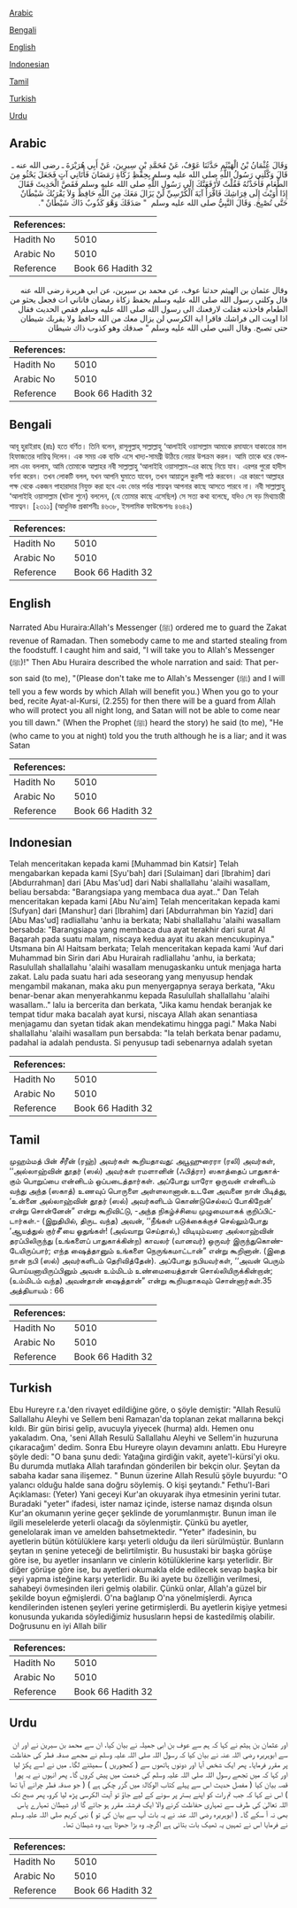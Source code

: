 [Arabic](#arabic)

[Bengali](#bengali)

[English](#english)

[Indonesian](#indonesian)

[Tamil](#tamil)

[Turkish](#turkish)

[Urdu](#urdu)

## Arabic


<div dir="rtl" lang="ar" style={{fontSize:'larger',backgroundColor:'#f8f9fa',padding:20}}>
وَقَالَ عُثْمَانُ بْنُ الْهَيْثَمِ حَدَّثَنَا عَوْفٌ، عَنْ مُحَمَّدِ بْنِ سِيرِينَ، عَنْ أَبِي هُرَيْرَةَ ـ رضى الله عنه ـ قَالَ وَكَّلَنِي رَسُولُ اللَّهِ صلى الله عليه وسلم بِحِفْظِ زَكَاةِ رَمَضَانَ فَأَتَانِي آتٍ فَجَعَلَ يَحْثُو مِنَ الطَّعَامِ فَأَخَذْتُهُ فَقُلْتُ لأَرْفَعَنَّكَ إِلَى رَسُولِ اللَّهِ صلى الله عليه وسلم فَقَصَّ الْحَدِيثَ فَقَالَ إِذَا أَوَيْتَ إِلَى فِرَاشِكَ فَاقْرَأْ آيَةَ الْكُرْسِيِّ لَنْ يَزَالَ مَعَكَ مِنَ اللَّهِ حَافِظٌ وَلاَ يَقْرَبُكَ شَيْطَانٌ حَتَّى تُصْبِحَ‏.‏ وَقَالَ النَّبِيُّ صلى الله عليه وسلم ‏ "‏ صَدَقَكَ وَهْوَ كَذُوبٌ ذَاكَ شَيْطَانٌ ‏"‏‏.‏
</div>
<div style={{backgroundColor:'#f8f9fa',padding:20, marginBottom: 10}}><table> <thead> <tr> <th>References:</th> <th></th> </tr> </thead> <tbody><tr><td>Hadith No</td><td>5010</td></tr><tr><td>Arabic No</td><td>5010</td></tr><tr><td>Reference</td><td>Book 66 Hadith 32</td></tr></tbody></table></div>


<div dir="rtl" lang="ar" style={{fontSize:'larger',backgroundColor:'#f8f9fa',padding:20}}>
وقال عثمان بن الهيثم حدثنا عوف، عن محمد بن سيرين، عن ابي هريرة رضى الله عنه قال وكلني رسول الله صلى الله عليه وسلم بحفظ زكاة رمضان فاتاني ات فجعل يحثو من الطعام فاخذته فقلت لارفعنك الى رسول الله صلى الله عليه وسلم فقص الحديث فقال اذا اويت الى فراشك فاقرا اية الكرسي لن يزال معك من الله حافظ ولا يقربك شيطان حتى تصبح. وقال النبي صلى الله عليه وسلم " صدقك وهو كذوب ذاك شيطان
</div>
<div style={{backgroundColor:'#f8f9fa',padding:20, marginBottom: 10}}><table> <thead> <tr> <th>References:</th> <th></th> </tr> </thead> <tbody><tr><td>Hadith No</td><td>5010</td></tr><tr><td>Arabic No</td><td>5010</td></tr><tr><td>Reference</td><td>Book 66 Hadith 32</td></tr></tbody></table></div>

## Bengali


<div dir="ltr" lang="bn" style={{fontSize:'larger',backgroundColor:'#f8f9fa',padding:20}}>
আবূ হুরাইরাহ (রাঃ) হতে বর্ণিত। তিনি বলেন, রাসূলুল্লাহ্ সাল্লাল্লাহু ‘আলাইহি ওয়াসাল্লাম আমাকে রমাযানে যাকাতের মাল হিফাজতের দায়িত্ব দিলেন। এক সময় এক ব্যক্তি এসে খাদ্য-সামগ্রী উঠিয়ে নেয়ার উপক্রম করল। আমি তাকে ধরে ফেললাম এবং বললাম, আমি তোমাকে আল্লাহর নবী সাল্লাল্লাহু ‘আলাইহি ওয়াসাল্লাম-এর কাছে নিয়ে যাব। এরপর পুরো হাদীস বর্ণনা করেন। তখন লোকটি বলল, যখন আপনি ঘুমাতে যাবেন, তখন আয়াতুল কুরসী পাঠ করবেন। এর কারণে আল্লাহর পক্ষ থেকে একজন পাহারাদার নিযুক্ত করা হবে এবং ভোর পর্যন্ত শায়ত্বন আপনার কাছে আসতে পারবে না। নবী সাল্লাল্লাহু ‘আলাইহি ওয়াসাল্লাম (ঘটনা শুনে) বললেন, (যে তোমার কাছে এসেছিল) সে সত্য কথা বলেছে, যদিও সে বড় মিথ্যাচারী শায়ত্বন। [২৩১১] (আধুনিক প্রকাশনীঃ ৪৬৩৮, ইসলামিক ফাউন্ডেশনঃ ৪৬৪২)
</div>
<div style={{backgroundColor:'#f8f9fa',padding:20, marginBottom: 10}}><table> <thead> <tr> <th>References:</th> <th></th> </tr> </thead> <tbody><tr><td>Hadith No</td><td>5010</td></tr><tr><td>Arabic No</td><td>5010</td></tr><tr><td>Reference</td><td>Book 66 Hadith 32</td></tr></tbody></table></div>

## English


<div dir="ltr" lang="en" style={{fontSize:'larger',backgroundColor:'#f8f9fa',padding:20}}>
Narrated Abu Huraira:Allah's Messenger (ﷺ) ordered me to guard the Zakat revenue of Ramadan. Then somebody came to me and started stealing from the foodstuff. I caught him and said, "I will take you to Allah's Messenger (ﷺ)!" Then Abu Huraira described the whole narration and said: That person said (to me), "(Please don't take me to Allah's Messenger (ﷺ) and I will tell you a few words by which Allah will benefit you.) When you go to your bed, recite Ayat-al-Kursi, (2.255) for then there will be a guard from Allah who will protect you all night long, and Satan will not be able to come near you till dawn." (When the Prophet (ﷺ) heard the story) he said (to me), "He (who came to you at night) told you the truth although he is a liar; and it was Satan
</div>
<div style={{backgroundColor:'#f8f9fa',padding:20, marginBottom: 10}}><table> <thead> <tr> <th>References:</th> <th></th> </tr> </thead> <tbody><tr><td>Hadith No</td><td>5010</td></tr><tr><td>Arabic No</td><td>5010</td></tr><tr><td>Reference</td><td>Book 66 Hadith 32</td></tr></tbody></table></div>

## Indonesian


<div dir="ltr" lang="id" style={{fontSize:'larger',backgroundColor:'#f8f9fa',padding:20}}>
Telah menceritakan kepada kami [Muhammad bin Katsir] Telah mengabarkan kepada kami [Syu'bah] dari [Sulaiman] dari [Ibrahim] dari [Abdurrahman] dari [Abu Mas'ud] dari Nabi shallallahu 'alaihi wasallam, beliau bersabda: "Barangsiapa yang membaca dua ayat.." Dan Telah menceritakan kepada kami [Abu Nu'aim] Telah menceritakan kepada kami [Sufyan] dari [Manshur] dari [Ibrahim] dari [Abdurrahman bin Yazid] dari [Abu Mas'ud] radliallahu 'anhu ia berkata; Nabi shallallahu 'alaihi wasallam bersabda: "Barangsiapa yang membaca dua ayat terakhir dari surat Al Baqarah pada suatu malam, niscaya kedua ayat itu akan mencukupinya." Utsmana bin Al Haitsam berkata; Telah menceritakan kepada kami 'Auf dari Muhammad bin Sirin dari Abu Hurairah radliallahu 'anhu, ia berkata; Rasulullah shallallahu 'alaihi wasallam menugaskanku untuk menjaga harta zakat. Lalu pada suatu hari ada seseorang yang menyusup hendak mengambil makanan, maka aku pun menyergapnya seraya berkata, "Aku benar-benar akan menyerahkanmu kepada Rasulullah shallallahu 'alaihi wasallam.." lalu ia bercerita dan berkata, "Jika kamu hendak beranjak ke tempat tidur maka bacalah ayat kursi, niscaya Allah akan senantiasa menjagamu dan syetan tidak akan mendekatimu hingga pagi." Maka Nabi shallallahu 'alaihi wasallam pun bersabda: "Ia telah berkata benar padamu, padahal ia adalah pendusta. Si penyusup tadi sebenarnya adalah syetan
</div>
<div style={{backgroundColor:'#f8f9fa',padding:20, marginBottom: 10}}><table> <thead> <tr> <th>References:</th> <th></th> </tr> </thead> <tbody><tr><td>Hadith No</td><td>5010</td></tr><tr><td>Arabic No</td><td>5010</td></tr><tr><td>Reference</td><td>Book 66 Hadith 32</td></tr></tbody></table></div>

## Tamil


<div dir="ltr" lang="ta" style={{fontSize:'larger',backgroundColor:'#f8f9fa',padding:20}}>
முஹம்மத் பின் சீரீன் (ரஹ்) அவர்கள் கூறியதாவது: அபூஹுரைரா (ரலி) அவர்கள், ‘‘அல்லாஹ்வின் தூதர் (ஸல்) அவர்கள் ரமளானின் (ஃபித்ரா) ஸகாத்தைப் பாதுகாக்கும் பொறுப்பை என்னிடம் ஒப்படைத்தார்கள். அப்போது யாரோ ஒருவன் என்னிடம் வந்து அந்த (ஸகாத்) உணவுப் பொருளை அள்ளலானான்.உடனே அவனை நான் பிடித்து, ‘உன்னை அல்லாஹ்வின் தூதர் (ஸல்) அவர்களிடம் கொண்டுசெல்லப் போகிறேன்’ என்று சொன்னேன்” என்று கூறிவிட்டு, -அந்த நிகழ்ச்சியை முழுமையாகக் குறிப்பிட்டார்கள்.- (இறுதியில், திருட வந்த) அவன், ‘‘நீங்கள் படுக்கைக்குச் செல்லும்போது ‘ஆயத்துல் குர்சீ’யை ஓதுங்கள்! (அவ்வாறு செய்தால்,) விடியும்வரை அல்லாஹ்வின் தரப்பிலிருந்து (உங்களைப் பாதுகாக்கின்ற) காவலர் (வானவர்) ஒருவர் இருந்துகொண்டேயிருப்பார்; எந்த ஷைத்தானும் உங்களை நெருங்கமாட்டான்” என்று கூறினான். (இதை நான் நபி (ஸல்) அவர்களிடம் தெரிவித்தேன்). அப்போது நபியவர்கள், ‘‘அவன் பெரும் பொய்யனாயிருப்பினும் அவன் உம்மிடம் உண்மையைத்தான் சொல்லியிருக்கின்றான்; (உம்மிடம் வந்த) அவன்தான் ஷைத்தான்” என்று கூறியதாகவும் சொன்னார்கள்.35 அத்தியாயம் : 66
</div>
<div style={{backgroundColor:'#f8f9fa',padding:20, marginBottom: 10}}><table> <thead> <tr> <th>References:</th> <th></th> </tr> </thead> <tbody><tr><td>Hadith No</td><td>5010</td></tr><tr><td>Arabic No</td><td>5010</td></tr><tr><td>Reference</td><td>Book 66 Hadith 32</td></tr></tbody></table></div>

## Turkish


<div dir="ltr" lang="tr" style={{fontSize:'larger',backgroundColor:'#f8f9fa',padding:20}}>
Ebu Hureyre r.a.'den rivayet edildiğine göre, o şöyle demiştir: "Allah Resulü Sallallahu Aleyhi ve Sellem beni Ramazan'da toplanan zekat mallarına bekçi kıldı. Bir gün birisi gelip, avucuyla yiyecek (hurma) aldı. Hemen onu yakaladım. Ona, 'seni Allah Resulü Sallallahu Aleyhi ve Sellem'in huzuruna çıkaracağım' dedim. Sonra Ebu Hureyre olayın devamını anlattı. Ebu Hureyre şöyle dedi: "O bana şunu dedi: Yatağına girdiğin vakit, ayete'l-kürsi'yi oku. Bu durumda mutlaka Allah tarafından gönderilen bir bekçin olur. Şeytan da sabaha kadar sana ilişemez. " Bunun üzerine Allah Resulü şöyle buyurdu: "O yalancı olduğu halde sana doğru söylemiş. O kişi şeytandı." Fethu'l-Bari Açıklaması: (Yeter) Yani geceyi Kur'an okuyarak ihya etmesinin yerini tutar. Buradaki "yeter" ifadesi, ister namaz içinde, isterse namaz dışında olsun Kur'an okumanın yerine geçer şeklinde de yorumlanmıştır. Bunun iman ile ilgili meselelerde yeterli olacağı da söylenmiştir. Çünkü bu ayetler, genelolarak iman ve amelden bahsetmektedir. "Yeter" ifadesinin, bu ayetlerin bütün kötülüklere karşı yeterli olduğu da ileri sürülmüştür. Bunların şeytan ın şenine yeteceği de belirtilmiştir. Bu husustaki bir başka görüşe göre ise, bu ayetler insanların ve cinlerin kötülüklerine karşı yeterlidir. Bir diğer görüşe göre ise, bu ayetleri okumakla elde edilecek sevap başka bir şeyi yapma isteğine karşı yeterlidir. Bu iki ayete bu özelliğin verilmesi, sahabeyi övmesinden ileri gelmiş olabilir. Çünkü onlar, Allah'a güzel bir şekilde boyun eğmişlerdi. O'na bağlanıp O'na yönelmişlerdi. Ayrıca kendilerinden istenen şeyleri yerine getirmişlerdi. Bu ayetlerin kişiye yetmesi konusunda yukarıda söylediğimiz hususların hepsi de kastedilmiş olabilir. Doğrusunu en iyi Allah bilir
</div>
<div style={{backgroundColor:'#f8f9fa',padding:20, marginBottom: 10}}><table> <thead> <tr> <th>References:</th> <th></th> </tr> </thead> <tbody><tr><td>Hadith No</td><td>5010</td></tr><tr><td>Arabic No</td><td>5010</td></tr><tr><td>Reference</td><td>Book 66 Hadith 32</td></tr></tbody></table></div>

## Urdu


<div dir="rtl" lang="ur" style={{fontSize:'larger',backgroundColor:'#f8f9fa',padding:20}}>
اور عثمان بن ہیثم نے کہا کہ ہم سے عوف بن ابی جمیلہ نے بیان کیا، ان سے محمد بن سیرین نے اور ان سے ابوہریرہ رضی اللہ عنہ نے بیان کیا کہ رسول اللہ صلی اللہ علیہ وسلم نے مجھے صدقہ فطر کی حفاظت پر مقرر فرمایا۔ پھر ایک شخص آیا اور دونوں ہاتھوں سے ( کھجوریں ) سمیٹنے لگا۔ میں نے اسے پکڑ لیا اور کہا کہ میں تجھے رسول اللہ صلی اللہ علیہ وسلم کی خدمت میں پیش کروں گا۔ پھر انہوں نے یہ پورا قصہ بیان کیا ( مفصل حدیث اس سے پہلے کتاب الوکالۃ میں گزر چکی ہے ) ( جو صدقہ فطر چرانے آیا تھا ) اس نے کہا کہ جب تم رات کو اپنے بستر پر سونے کے لیے جاؤ تو آیت الکرسی پڑھ لیا کرو، پھر صبح تک اللہ تعالیٰ کی طرف سے تمہاری حفاظت کرنے والا ایک فرشتہ مقرر ہو جائے گا اور شیطان تمہارے پاس بھی نہ آ سکے گا۔ ( ابوہریرہ رضی اللہ عنہ نے یہ بات آپ سے بیان کی تو ) نبی کریم صلی اللہ علیہ وسلم نے فرمایا اس نے تمہیں یہ ٹھیک بات بتائی ہے اگرچہ وہ بڑا جھوٹا ہے، وہ شیطان تھا۔
</div>
<div style={{backgroundColor:'#f8f9fa',padding:20, marginBottom: 10}}><table> <thead> <tr> <th>References:</th> <th></th> </tr> </thead> <tbody><tr><td>Hadith No</td><td>5010</td></tr><tr><td>Arabic No</td><td>5010</td></tr><tr><td>Reference</td><td>Book 66 Hadith 32</td></tr></tbody></table></div>